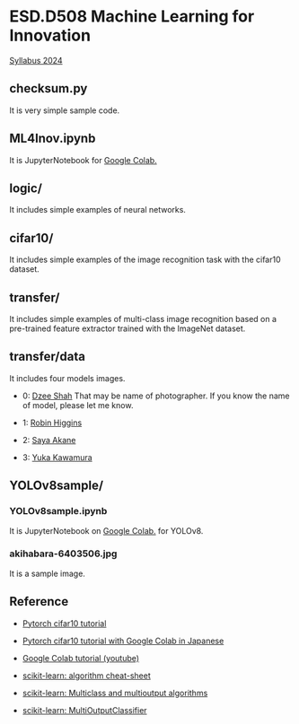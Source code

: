 # ESD.D508 Machine Learning for Innovation

[Syllabus 2024](http://www.ocw.titech.ac.jp/index.php?module=General&action=T0300&GakubuCD=2&GakkaCD=321902&KeiCD=19&course=2&KougiCD=202436209&Nendo=2024&lang=EN&vid=03)

## checksum.py

It is very simple sample code.

## ML4Inov.ipynb

It is JupyterNotebook for [Google Colab.](https://colab.research.google.com/)


## logic/

It includes simple examples of neural networks.


## cifar10/

It includes simple examples of the image recognition task with the cifar10 dataset.


## transfer/

It includes simple examples of multi-class image recognition based on a pre-trained feature extractor trained with the ImageNet dataset.

## transfer/data

It includes four models images.

- 0: [Dzee Shah](https://pixabay.com/users/dzeeshah-481870/) That may be name of photographer. If you know the name of model, please let me know.

- 1: [Robin Higgins](https://pixabay.com/users/robinhiggins-1321953/)

- 2: [Saya Akane](https://www.pakutaso.com/person/woman/akanesaya/)

- 3: [Yuka Kawamura](https://www.pakutaso.com/person/woman/kawamurayuka/)

## YOLOv8sample/

### YOLOv8sample.ipynb

It is JupyterNotebook on [Google Colab.](https://colab.research.google.com/) for YOLOv8.

### akihabara-6403506.jpg

It is a sample image.


## Reference

- [Pytorch cifar10 tutorial](https://pytorch.org/tutorials/beginner/blitz/cifar10_tutorial.html)

- [Pytorch cifar10 tutorial with Google Colab in Japanese](https://colab.research.google.com/github/YutaroOgawa/pytorch_tutorials_jp/blob/main/notebook/1_Learning%20PyTorch/1_4_cifar10_tutorial_jp.ipynb)

- [Google Colab tutorial (youtube)](https://www.youtube.com/watch?v=inN8seMm7UI)

- [scikit-learn: algorithm cheat-sheet](https://scikit-learn.org/stable/tutorial/machine_learning_map/index.html)

- [scikit-learn: Multiclass and multioutput algorithms](https://scikit-learn.org/stable/modules/multiclass.html)

- [scikit-learn: MultiOutputClassifier](https://scikit-learn.org/stable/modules/generated/sklearn.multioutput.MultiOutputClassifier.html#sklearn.multioutput.MultiOutputClassifier)
